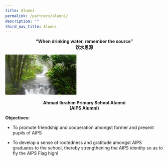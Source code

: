```yaml
---
title: Alumni
permalink: /partners/alumni/
description: ""
third_nav_title: Alumni
---
```

<p style="text-align:center;"> <strong>“When drinking water, remember the source”<br>饮水思源</strong></p>

  

<img src="/images/alumni.jpg"  
style="width:45%">

<p style="text-align:center;"> <strong>Ahmad Ibrahim Primary School Alumni<br>(AIPS Alumni)</strong></p>


**Objectives:**

  

*   To promote friendship and cooperation amongst former and present pupils of AIPS

  

*   To develop a sense of rootedness and gratitude amongst AIPS graduates to the school, thereby strengthening the AIPS identity so as to fly the AIPS Flag high!
